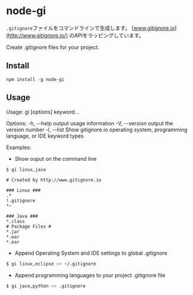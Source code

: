 node-gi
===============

`.gitignore`ファイルをコマンドラインで生成します。
[www.gitignore.io](http://www.gitignore.io/) のAPIをラッピングしています。

Create .gitignore files for your project.


Install
----------

`npm install -g node-gi`


Usage
----------

Usage:
    gi [options] keyword...

Options:
    -h, --help     output usage information
    -V, --version  output the version number
    -l, --list     Show gitignore.io operating system, programming language, or IDE keyword types


Examples:

- Show ouput on the command line

```sh
$ gi linux,java
```

    # Created by http://www.gitignore.io

    ### Linux ###
    .*
    !.gitignore
    *~

    ### Java ###
    *.class
    # Package Files #
    *.jar
    *.war
    *.ear

- Append Operating System and IDE settings to global .gitignore

```sh
$ gi linux,eclipse >> ~/.gitignore
```

- Append programming languages to your project .gitignore file

```sh
$ gi java,python >> .gitignore
```

